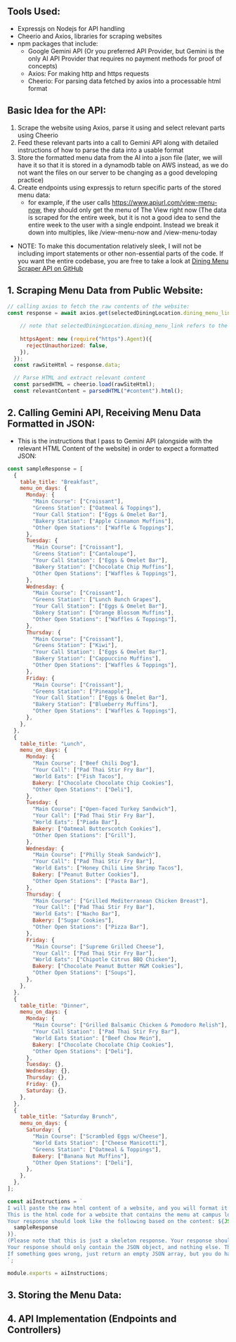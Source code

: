 
## Tools Used:
- Expressjs on Nodejs for API handling
- Cheerio and Axios, libraries for scraping websites
- npm packages that include:
	- Google Gemini API (Or you preferred API Provider, but Gemini is the only AI API Provider that requires no payment methods for proof of concepts)
	- Axios: For making http and https requests
	- Cheerio: For parsing data fetched by axios into a processable html format


## Basic Idea for the API:
1. Scrape the website using Axios, parse it using and select relevant parts using Cheerio
2. Feed these relevant parts into a call to Gemini API along with detailed instructions of how to parse the data into a usable format
3. Store the formatted menu data from the AI into a json file (later, we will have it so that it is stored in a dynamodb table on AWS instead, as we do not want the files on our server to be changing as a good developing practice)
4. Create endpoints using expressjs to return specific parts of the stored menu data:
	- for example, if the user calls https://www.apiurl.com/view-menu-now, they should only get the menu of The View right now (The data is scraped for the entire week, but it is not a good idea to send the entire week to the user with a single endpoint. Instead we break it down into multiples, like /view-menu-now and /view-menu-today


- NOTE: To make this documentation relatively sleek, I will not be including import statements or other non-essential parts of the code. If you want the entire codebase, you are free to take a look at [Dining Menu Scraper API on GitHub](https://github.com/blackmaskexe/ust-dining-menu-api/)

## 1. Scraping Menu Data from Public Website:
```js
// calling axios to fetch the raw contents of the website:
const response = await axios.get(selectedDiningLocation.dining_menu_link, {

	// note that selectedDiningLocation.dining_menu_link refers to the url of the dining menu we will be scraping, https://www.stthomas.edu/dining/locations-menus-hours/the-view/menu/index.html in our case
	
    httpsAgent: new (require("https").Agent)({
      rejectUnauthorized: false,
    }),
  });
  const rawSiteHtml = response.data;

  // Parse HTML and extract relevant content
  const parsedHTML = cheerio.load(rawSiteHtml);
  const relevantContent = parsedHTML("#content").html();
```

## 2. Calling Gemini API, Receiving Menu Data Formatted in JSON:
- This is the instructions that I pass to Gemini API (alongside with the relevant HTML Content of the website) in order to expect a formatted JSON:
```js
const sampleResponse = [
  {
    table_title: "Breakfast",
    menu_on_days: {
      Monday: {
        "Main Course": ["Croissant"],
        "Greens Station": ["Oatmeal & Toppings"],
        "Your Call Station": ["Eggs & Omelet Bar"],
        "Bakery Station": ["Apple Cinnamon Muffins"],
        "Other Open Stations": ["Waffle & Toppings"],
      },
      Tuesday: {
        "Main Course": ["Croissant"],
        "Greens Station": ["Cantaloupe"],
        "Your Call Station": ["Eggs & Omelet Bar"],
        "Bakery Station": ["Chocolate Chip Muffins"],
        "Other Open Stations": ["Waffles & Toppings"],
      },
      Wednesday: {
        "Main Course": ["Croissant"],
        "Greens Station": ["Lunch Bunch Grapes"],
        "Your Call Station": ["Eggs & Omelet Bar"],
        "Bakery Station": ["Orange Blossom Muffins"],
        "Other Open Stations": ["Waffles & Toppings"],
      },
      Thursday: {
        "Main Course": ["Croissant"],
        "Greens Station": ["Kiwi"],
        "Your Call Station": ["Eggs & Omelet Bar"],
        "Bakery Station": ["Cappuccino Muffins"],
        "Other Open Stations": ["Waffles & Toppings"],
      },
      Friday: {
        "Main Course": ["Croissant"],
        "Greens Station": ["Pineapple"],
        "Your Call Station": ["Eggs & Omelet Bar"],
        "Bakery Station": ["Blueberry Muffins"],
        "Other Open Stations": ["Waffles & Toppings"],
      },
    },
  },
  {
    table_title: "Lunch",
    menu_on_days: {
      Monday: {
        "Main Course": ["Beef Chili Dog"],
        "Your Call": ["Pad Thai Stir Fry Bar"],
        "World Eats": ["Fish Tacos"],
        Bakery: ["Chocolate Chocolate Chip Cookies"],
        "Other Open Stations": ["Deli"],
      },
      Tuesday: {
        "Main Course": ["Open-faced Turkey Sandwich"],
        "Your Call": ["Pad Thai Stir Fry Bar"],
        "World Eats": ["Piada Bar"],
        Bakery: ["Oatmeal Butterscotch Cookies"],
        "Other Open Stations": ["Grill"],
      },
      Wednesday: {
        "Main Course": ["Philly Steak Sandwich"],
        "Your Call": ["Pad Thai Stir Fry Bar"],
        "World Eats": ["Honey Chili Lime Shrimp Tacos"],
        Bakery: ["Peanut Butter Cookies"],
        "Other Open Stations": ["Pasta Bar"],
      },
      Thursday: {
        "Main Course": ["Grilled Mediterranean Chicken Breast"],
        "Your Call": ["Pad Thai Stir Fry Bar"],
        "World Eats": ["Nacho Bar"],
        Bakery: ["Sugar Cookies"],
        "Other Open Stations": ["Pizza Bar"],
      },
      Friday: {
        "Main Course": ["Supreme Grilled Cheese"],
        "Your Call": ["Pad Thai Stir Fry Bar"],
        "World Eats": ["Chipotle Citrus BBQ Chicken"],
        Bakery: ["Chocolate Peanut Butter M&M Cookies"],
        "Other Open Stations": ["Soups"],
      },
    },
  },
  {
    table_title: "Dinner",
    menu_on_days: {
      Monday: {
        "Main Course": ["Grilled Balsamic Chicken & Pomodoro Relish"],
        "Your Call Station": ["Pad Thai Stir Fry Bar"],
        "World Eats Station": ["Beef Chow Mein"],
        Bakery: ["Chocolate Chocolate Chip Cookies"],
        "Other Open Stations": ["Deli"],
      },
      Tuesday: {},
      Wednesday: {},
      Thursday: {},
      Friday: {},
      Saturday: {},
    },
  },
  {
    table_title: "Saturday Brunch",
    menu_on_days: {
      Saturday: {
        "Main Course": ["Scrambled Eggs w/Cheese"],
        "World Eats Station": ["Cheese Manicotti"],
        "Greens Station": ["Oatmeal & Toppings"],
        Bakery: ["Banana Nut Muffins"],
        "Other Open Stations": ["Deli"],
      },
    },
  },
];

const aiInstructions = `
I will paste the raw html content of a website, and you will format it as a JSON array containing json objects and constructs.
This is the html code for a website that contains the menu at campus locations at a University.
Your response should look like the following based on the content: ${JSON.stringify(
  sampleResponse
)}.
(Please note that this is just a skeleton response. Your response should contain all the information in the website, and not miss any entry for any item or day.
Your response should only contain the JSON object, and nothing else. There might be just one item per menu element on the sample response, but you have to output ALL of the items present on the website in your response, don't leave any behind please, and also include all the days of the week when the menu is served)
If something goes wrong, just return an empty JSON array, but you do have to always return valid json response.
`;

module.exports = aiInstructions;
```


## 3. Storing the Menu Data:

## 4. API Implementation (Endpoints and Controllers)

